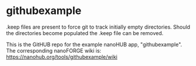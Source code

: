 # githubexample

.keep files are present to force git to track initially empty directories.
Should the directories become populated the .keep file can be removed.

This is the GitHUB repo for the example nanoHUB app, "githubexample".
The corresponding nanoFORGE wiki is: https://nanohub.org/tools/githubexample/wiki 
